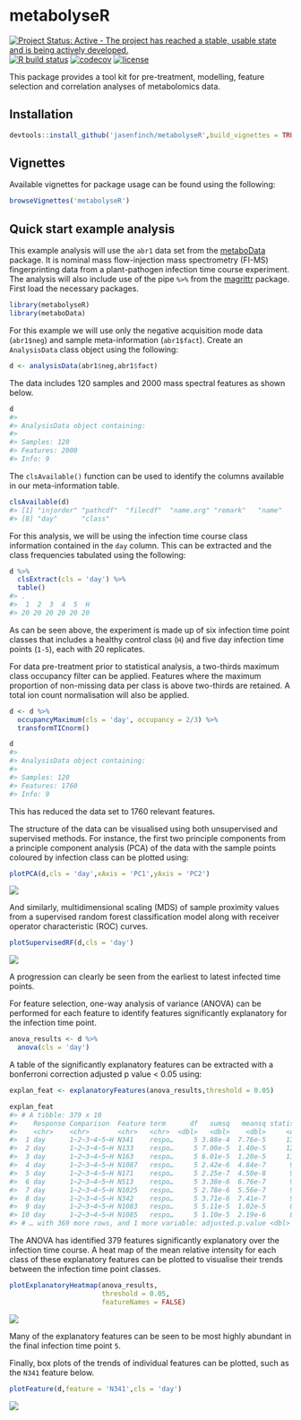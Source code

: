
<!-- README.md is generated from README.Rmd. Please edit that file -->

# metabolyseR

[![Project Status: Active - The project has reached a stable, usable
state and is being actively
developed.](http://www.repostatus.org/badges/latest/active.svg)](http://www.repostatus.org/#active)
[![R build
status](https://github.com/jasenfinch/metabolyseR/workflows/R-CMD-check/badge.svg)](https://github.com/jasenfinch/metabolyseR/actions)
[![codecov](https://codecov.io/gh/jasenfinch/metabolyseR/branch/master/graph/badge.svg)](https://codecov.io/gh/jasenfinch/metabolyseR/branch/master)
[![license](https://img.shields.io/badge/license-GNU%20GPL%20v3.0-blue.svg)](https://github.com/jasenfinch/metabolyseR/blob/master/DESCRIPTION)

This package provides a tool kit for pre-treatment, modelling, feature
selection and correlation analyses of metabolomics data.

## Installation

``` r
devtools::install_github('jasenfinch/metabolyseR',build_vignettes = TRUE)
```

## Vignettes

Available vignettes for package usage can be found using the following:

``` r
browseVignettes('metabolyseR')
```

## Quick start example analysis

This example analysis will use the `abr1` data set from the
[metaboData](https://aberhrml.github.io/metaboData/) package. It is
nominal mass flow-injection mass spectrometry (FI-MS) fingerprinting
data from a plant-pathogen infection time course experiment. The
analysis will also include use of the pipe `%>%` from the
[magrittr](https://magrittr.tidyverse.org/) package. First load the
necessary packages.

``` r
library(metabolyseR)
library(metaboData)
```

For this example we will use only the negative acquisition mode data
(`abr1$neg`) and sample meta-information (`abr1$fact`). Create an
`AnalysisData` class object using the following:

``` r
d <- analysisData(abr1$neg,abr1$fact)
```

The data includes 120 samples and 2000 mass spectral features as shown
below.

``` r
d
#> 
#> AnalysisData object containing:
#> 
#> Samples: 120 
#> Features: 2000 
#> Info: 9
```

The `clsAvailable()` function can be used to identify the columns
available in our meta-information table.

``` r
clsAvailable(d)
#> [1] "injorder" "pathcdf"  "filecdf"  "name.org" "remark"   "name"     "rep"     
#> [8] "day"      "class"
```

For this analysis, we will be using the infection time course class
information contained in the `day` column. This can be extracted and the
class frequencies tabulated using the following:

``` r
d %>%
  clsExtract(cls = 'day') %>%
  table()
#> .
#>  1  2  3  4  5  H 
#> 20 20 20 20 20 20
```

As can be seen above, the experiment is made up of six infection time
point classes that includes a healthy control class (`H`) and five day
infection time points (`1-5`), each with 20 replicates.

For data pre-treatment prior to statistical analysis, a two-thirds
maximum class occupancy filter can be applied. Features where the
maximum proportion of non-missing data per class is above two-thirds are
retained. A total ion count normalisation will also be applied.

``` r
d <- d %>%
  occupancyMaximum(cls = 'day', occupancy = 2/3) %>%
  transformTICnorm()
```

``` r
d
#> 
#> AnalysisData object containing:
#> 
#> Samples: 120 
#> Features: 1760 
#> Info: 9
```

This has reduced the data set to 1760 relevant features.

The structure of the data can be visualised using both unsupervised and
supervised methods. For instance, the first two principle components
from a principle component analysis (PCA) of the data with the sample
points coloured by infection class can be plotted using:

``` r
plotPCA(d,cls = 'day',xAxis = 'PC1',yAxis = 'PC2')
```

<img src="man/figures/README-pca-1.png" style="display: block; margin: auto;" />

And similarly, multidimensional scaling (MDS) of sample proximity values
from a supervised random forest classification model along with receiver
operator characteristic (ROC) curves.

``` r
plotSupervisedRF(d,cls = 'day')
```

<img src="man/figures/README-supervised_RF-1.png" style="display: block; margin: auto;" />

A progression can clearly be seen from the earliest to latest infected
time points.

For feature selection, one-way analysis of variance (ANOVA) can be
performed for each feature to identify features significantly
explanatory for the infection time point.

``` r
anova_results <- d %>%
  anova(cls = 'day')
```

A table of the significantly explanatory features can be extracted with
a bonferroni correction adjusted p value &lt; 0.05 using:

``` r
explan_feat <- explanatoryFeatures(anova_results,threshold = 0.05)
```

``` r
explan_feat
#> # A tibble: 379 x 10
#>    Response Comparison  Feature term      df   sumsq   meansq statistic  p.value
#>    <chr>    <chr>       <chr>   <chr>  <dbl>   <dbl>    <dbl>     <dbl>    <dbl>
#>  1 day      1~2~3~4~5~H N341    respo…     5 3.88e-4  7.76e-5     137.  1.55e-46
#>  2 day      1~2~3~4~5~H N133    respo…     5 7.00e-5  1.40e-5     126.  8.63e-45
#>  3 day      1~2~3~4~5~H N163    respo…     5 6.01e-5  1.20e-5     117.  2.95e-43
#>  4 day      1~2~3~4~5~H N1087   respo…     5 2.42e-6  4.84e-7      99.8 5.61e-40
#>  5 day      1~2~3~4~5~H N171    respo…     5 2.25e-7  4.50e-8      95.7 3.84e-39
#>  6 day      1~2~3~4~5~H N513    respo…     5 3.38e-6  6.76e-7      95.3 4.78e-39
#>  7 day      1~2~3~4~5~H N1025   respo…     5 2.78e-6  5.56e-7      91.0 3.91e-38
#>  8 day      1~2~3~4~5~H N342    respo…     5 3.71e-6  7.41e-7      90.3 5.32e-38
#>  9 day      1~2~3~4~5~H N1083   respo…     5 5.11e-5  1.02e-5      89.0 1.06e-37
#> 10 day      1~2~3~4~5~H N1085   respo…     5 1.10e-5  2.19e-6      83.4 1.92e-36
#> # … with 369 more rows, and 1 more variable: adjusted.p.value <dbl>
```

The ANOVA has identified 379 features significantly explanatory over the
infection time course. A heat map of the mean relative intensity for
each class of these explanatory features can be plotted to visualise
their trends between the infection time point classes.

``` r
plotExplanatoryHeatmap(anova_results,
                       threshold = 0.05,
                       featureNames = FALSE)
```

<img src="man/figures/README-rf_heatmap-1.png" style="display: block; margin: auto;" />

Many of the explanatory features can be seen to be most highly abundant
in the final infection time point `5`.

Finally, box plots of the trends of individual features can be plotted,
such as the `N341` feature below.

``` r
plotFeature(d,feature = 'N341',cls = 'day')
```

<img src="man/figures/README-feature_plot-1.png" style="display: block; margin: auto;" />
